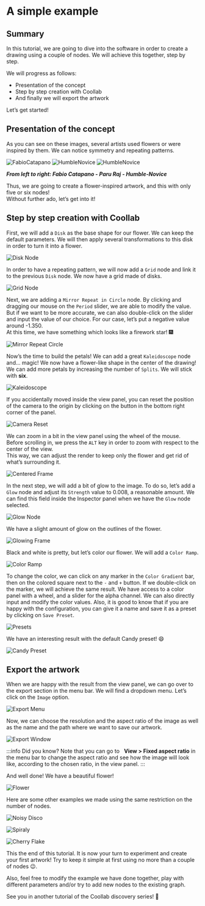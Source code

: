 # A simple example

## Summary

In this tutorial, we are going to dive into the software in order to create a drawing using a couple of nodes.
We will achieve this together, step by step.

We will progress as follows: 

- Presentation of the concept
- Step by step creation with Coollab
- And finally we will export the artwork

Let’s get started!

## Presentation of the concept

As you can see on these images, several artists used flowers or were inspired by them.
We can notice symmetry and repeating patterns.

![FabioCatapano](img/Tuto-A-simple-example/FabioCatapano.jpg)         ![HumbleNovice](img/Tuto-A-simple-example/ParuRaj.jpg)         ![HumbleNovice](img/Tuto-A-simple-example/HumbleNovice.jpg)<br/>

**<i>From left to right: Fabio Catapano - Paru Raj - Humble-Novice</i>**<br/>

Thus, we are going to create a flower-inspired artwork, and this with only five or six nodes!<br/>
Without further ado, let’s get into it!

## Step by step creation with Coollab

First, we will add a `Disk` as the base shape for our flower. We can keep the default parameters. We will then apply several transformations to this disk in order to turn it into a flower.

![Disk Node](img/Tuto-A-simple-example/DiskNode.png)

In order to have a repeating pattern, we will now add a `Grid` node and link it to the previous `Disk` node. We now have a grid made of disks.

![Grid Node](img/Tuto-A-simple-example/GridNode.png)

Next, we are adding a `Mirror Repeat in Circle` node. By clicking and dragging our mouse on the `Period` slider, we are able to modify the value. But if we want to be more accurate, we can also double-click on the slider and input the value of our choice. For our case, let’s put a negative value around -1.350.<br/>
At this time, we have something which looks like a firework star! 🎆

![Mirror Repeat Circle](img/Tuto-A-simple-example/MirrorRepeatCircle.png)

Now’s the time to build the petals! We can add a great `Kaleidoscope` node and… magic! We now have a flower-like shape in the center of the drawing! We can add more petals by increasing the number of `Splits`. We will stick with **six**.

![Kaleidoscope](img/Tuto-A-simple-example/Kaleidoscope.png)

If you accidentally moved inside the view panel, you can reset the position of the camera to the origin by clicking on the <span class="icon-target"></span> button in the bottom right corner of the panel.

![Camera Reset](img/Tuto-A-simple-example/CameraReset.png)

We can zoom in a bit in the view panel using the wheel of the mouse. Before scrolling in, we press the `ALT` key in order to zoom with respect to the center of the view.<br/>
This way, we can adjust the render to keep only the flower and get rid of what’s surrounding it.

![Centered Frame](img/Tuto-A-simple-example/CenteredFrame.png)

In the next step, we will add a bit of glow to the image. To do so, let’s add a `Glow` node and adjust its `Strength` value to 0.008, a reasonable amount. We can find this field inside the Inspector panel when we have the `Glow` node selected.

![Glow Node](img/Tuto-A-simple-example/GlowNode.png)

We have a slight amount of glow on the outlines of the flower.

![Glowing Frame](img/Tuto-A-simple-example/GlowingFrame.png)

Black and white is pretty, but let’s color our flower. We will add a `Color Ramp`.

![Color Ramp](img/Tuto-A-simple-example/ColorRamp.png)

To change the color, we can click on any marker in the `Color Gradient` bar, then on the colored square next to the `-` and `+` button. If we double-click on the marker, we will achieve the same result. We have access to a color panel with a wheel, and a slider for the alpha channel. We can also directly input and modify the color values. Also, it is good to know that if you are happy with the configuration, you can give it a name and save it as a preset by clicking on `Save Preset`.

![Presets](img/Tuto-A-simple-example/Presets.png)

We have an interesting result with the default Candy preset! 😄

![Candy Preset](img/Tuto-A-simple-example/CandyPreset.png)

## Export the artwork

When we are happy with the result from the view panel, we can go over to the <span class="icon-upload2"></span> export section in the menu bar. We will find a dropdown menu. Let’s click on the <span class="icon-image"></span> `Image` option.

![Export Menu](img/Tuto-A-simple-example/ExportMenu.png)

Now, we can choose the resolution and the aspect ratio of the image as well as the name and the path where we want to save our artwork.

![Export Window](img/Tuto-A-simple-example/ExportWindow.png)

:::info Did you know?
Note that you can go to &nbsp;<span class="icon-image"></span> **View > Fixed aspect ratio** in the menu bar to change the aspect ratio and see how the image will look like, according to the chosen ratio, in the view panel.
:::

And well done! We have a beautiful flower!

![Flower](img/Tuto-A-simple-example/Flower.png)

Here are some other examples we made using the same restriction on the number of nodes.

![Noisy Disco](img/Tuto-A-simple-example/NoisyDisco.png)

![Spiraly](img/Tuto-A-simple-example/Spiraly.png)

![Cherry Flake](img/Tuto-A-simple-example/CherryFlake.png)

This the end of this tutorial. It is now your turn to experiment and create your first artwork! Try to keep it simple at first using no more than a couple of nodes 😉. 

Also, feel free to modify the example we have done together, play with different parameters and/or try to add new nodes to the existing graph.

See you in another tutorial of the Coollab discovery series! 👋